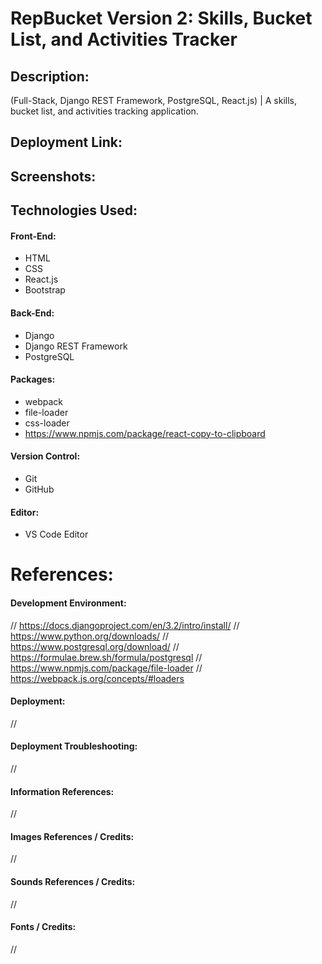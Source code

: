 # RepBucket Version 2: Skills, Bucket List, and Activities Tracker

## Description:
(Full-Stack, Django REST Framework, PostgreSQL, React.js) | A skills, bucket list, and activities tracking application.

## Deployment Link:

## Screenshots:

## Technologies Used:
#### Front-End:
- HTML
- CSS
- React.js
- Bootstrap
#### Back-End:
- Django
- Django REST Framework
- PostgreSQL
#### Packages:
- webpack
- file-loader
- css-loader
- https://www.npmjs.com/package/react-copy-to-clipboard
#### Version Control:
- Git
- GitHub
#### Editor:
- VS Code Editor

# References:
#### Development Environment:
// https://docs.djangoproject.com/en/3.2/intro/install/
// https://www.python.org/downloads/
// https://www.postgresql.org/download/
// https://formulae.brew.sh/formula/postgresql
// https://www.npmjs.com/package/file-loader
// https://webpack.js.org/concepts/#loaders
#### Deployment:
// 
#### Deployment Troubleshooting:
// 
#### Information References:
// 
#### Images References / Credits:
//
#### Sounds References / Credits:
//
#### Fonts / Credits:
// 